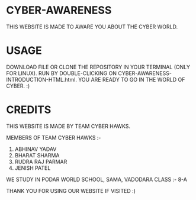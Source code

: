 # CYBER-AWARENESS
THIS WEBSITE IS MADE TO AWARE YOU ABOUT THE CYBER WORLD.

# USAGE
DOWNLOAD FILE OR CLONE THE REPOSITORY IN YOUR TERMINAL (ONLY FOR LINUX).
RUN BY DOUBLE-CLICKING ON CYBER-AWARENESS-INTRODUCTION-HTML.html.
YOU ARE READY TO GO IN THE WORLD OF CYBER. :)

# CREDITS
THIS WEBSITE IS MADE BY TEAM CYBER HAWKS.

MEMBERS OF TEAM CYBER HAWKS :- 
1) ABHINAV YADAV
2) BHARAT SHARMA
3) RUDRA RAJ PARMAR
4) JENISH PATEL

WE STUDY IN PODAR WORLD SCHOOL, SAMA, VADODARA
CLASS :- 8-A

THANK YOU FOR USING OUR WEBSITE IF VISITED :)

